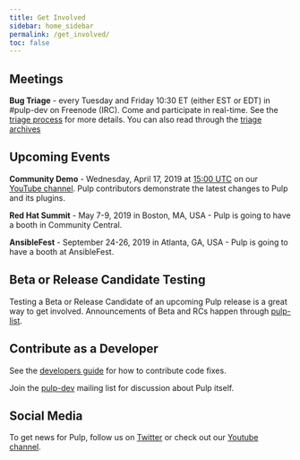 ```yaml
---
title: Get Involved
sidebar: home_sidebar
permalink: /get_involved/
toc: false
---
```


## Meetings

**Bug Triage** - every Tuesday and Friday 10:30 ET (either EST or EDT) in #pulp-dev on Freenode (IRC). Come and
participate in real-time. See the [triage process](http://docs.pulpproject.org/dev-guide/contributing/bugs.html#triage-process) for
more details. You can also read through the [triage archives](https://pulpadmin.fedorapeople.org/triage/pulp-dev/?C=N;O=D)

## Upcoming Events

**Community Demo** - Wednesday, April 17, 2019 at [15:00 UTC](https://www.worldtimebuddy.com/?qm=1&lid=100,4487042,3078610&h=100&date=2019-4-10&sln=15-16)
on our [YouTube channel](https://www.youtube.com/channel/UCI43Ffs4VPDv7awXvvBJfRQ). Pulp contributors demonstrate
the latest changes to Pulp and its plugins. 

**Red Hat Summit** - May 7-9, 2019 in Boston, MA, USA - Pulp is going to have a booth in Community Central.

**AnsibleFest** - September 24-26, 2019 in Atlanta, GA, USA - Pulp is going to have a booth at AnsibleFest. 

## Beta or Release Candidate Testing

Testing a Beta or Release Candidate of an upcoming Pulp release is a great way to get involved.
Announcements of Beta and RCs happen through
[pulp-list](https://www.redhat.com/mailman/listinfo/pulp-list).

## Contribute as a Developer

See the [developers guide](http://docs.pulpproject.org/dev-guide/contributing/index.html) for how
to contribute code fixes.

Join the [pulp-dev](https://www.redhat.com/mailman/listinfo/pulp-dev) mailing list for discussion about
Pulp itself.

## Social Media

To get news for Pulp, follow us on [Twitter](https://twitter.com/pulpproj) or check out our [Youtube
channel](https://www.youtube.com/channel/UCI43Ffs4VPDv7awXvvBJfRQ).
